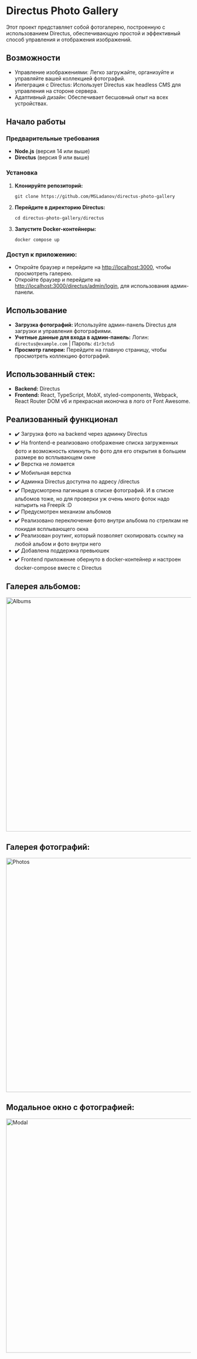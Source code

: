  <h1>Directus Photo Gallery</h1>
Этот проект представляет собой фотогалерею, построенную с использованием Directus, обеспечивающую простой и эффективный способ управления и отображения изображений.

<h2>Возможности</h2>
<ul>
  <li>Управление изображениями: Легко загружайте, организуйте и управляйте вашей коллекцией фотографий.</li>
  <li>Интеграция с Directus: Использует Directus как headless CMS для управления на стороне сервера.</li>
  <li>Адаптивный дизайн: Обеспечивает бесшовный опыт на всех устройствах.</li>
</ul>

<h2>Начало работы</h2>
<h3>Предварительные требования</h3>
<ul>
  <li><strong>Node.js</strong> (версия 14 или выше)</li>
  <li><strong>Directus</strong> (версия 9 или выше)</li>
</ul>

<h3>Установка</h3>
<ol>
  <li><strong>Клонируйте репозиторий:</strong>
      <pre><code>git clone https://github.com/MSLadanov/directus-photo-gallery</code></pre>
  </li>
  <li><strong>Перейдите в директорию Directus:</strong>
      <pre><code>cd directus-photo-gallery/directus</code></pre>
  </li>
    <li><strong>Запустите Docker-контейнеры:</strong>
        <pre><code>docker compose up</code></pre>
      </li>
</ol>

<h3>Доступ к приложению:</h3>
<ul>
  <li>Откройте браузер и перейдите на <a href="http://localhost:3000">http://localhost:3000</a>, чтобы просмотреть галерею.</li>
  <li>Откройте браузер и перейдите на <a href="http://localhost:3000/directus/admin/login">http://localhost:3000/directus/admin/login</a>, для использования админ-панели.</li>
</ul>  
<h2>Использование</h2>
  <ul>
    <li><strong>Загрузка фотографий:</strong> Используйте админ-панель Directus для загрузки и управления фотографиями.</li>
    <li><strong>Учетные данные для входа в админ-панель:</strong> Логин: <code>directus@example.com</code> | Пароль: <code>d1r3ctu5</code></li>
    <li><strong>Просмотр галереи:</strong> Перейдите на главную страницу, чтобы просмотреть коллекцию фотографий.</li>
</ul>
<h2>Использованный стек:</h2>
  <ul>
    <li><strong>Backend:</strong> Directus</li>
    <li><strong>Frontend:</strong> React, TypeScript, MobX, styled-components, Webpack, React Router DOM v6 и прекрасная иконочка в лого от Font Awesome.</li>
</ul>

<h2>Реализованный функционал</h2>
<ul>
    <li>✔️ Загрузка фото на backend через админку Directus</li>
    <li>✔️ На frontend-е реализовано отображение списка загруженных фото и возможность кликнуть по фото для его открытия в большем размере во всплывающем окне</li>
    <li>✔️ Верстка не ломается</li>
    <li>✔️ Мобильная верстка</li>
    <li>✔️ Админка Directus доступна по адресу /directus</li>
    <li>✔️ Предусмотрена пагинация в списке фотографий. И в списке альбомов тоже, но для проверки уж очень много фоток надо натырить на Freepik :D</li>
    <li>✔️ Предусмотрен механизм альбомов</li>
    <li>✔️ Реализовано переключение фото внутри альбома по стрелкам не покидая всплывающего окна</li>
    <li>✔️ Реализован роутинг, который позволяет скопировать ссылку на любой альбом и фото внутри него</li>
    <li>✔️ Добавлена поддержка превьюшек</li>
    <li>✔️ Frontend приложение обернуто в docker-контейнер и настроен docker-compose вместе с Directus</li>
</ul>

<h2>Галерея альбомов:</h2> 
<img width="638" alt="Albums" src="https://github.com/user-attachments/assets/13ee3724-e5d0-46cb-949d-a6623caa0461">
<h2>Галерея фотографий:</h2>
<img width="638" alt="Photos" src="https://github.com/user-attachments/assets/8bfe38c5-3a0e-4f8f-bbef-7c73fc6a7461">
<h2>Модальное окно с фотографией:</h2>
<img width="638" alt="Modal" src="https://github.com/user-attachments/assets/391765a7-4206-4fca-b81d-7d10d70c63fb">
